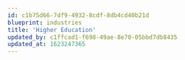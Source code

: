```yaml
---
id: c1b75d66-7df9-4932-8cdf-8db4cd40b21d
blueprint: industries
title: 'Higher Education'
updated_by: c1ffcad1-f698-49ae-8e70-05bbd7db8435
updated_at: 1623247365
---
```

